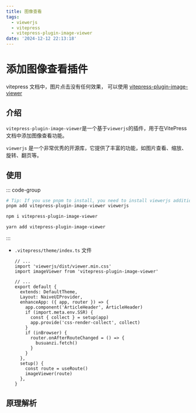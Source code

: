 ```yaml
---
title: 图像查看
tags:
  - viewerjs
  - vitepress
  - vitepress-plugin-image-viewer
date: '2024-12-12 22:13:18'
---
```


# 添加图像查看插件

vitepress 文档中，图片点击没有任何效果，
可以使用 [vitepress-plugin-image-viewer](https://github.com/T-miracle/vitepress-plugin-image-viewer)

## 介绍

`vitepress-plugin-image-viewer`是一个基于`viewerjs`的插件，用于在VitePress文档中添加图像查看功能。

`viewerjs` 是一个非常优秀的开源库，它提供了丰富的功能，如图片查看、缩放、旋转、翻页等。

## 使用


::: code-group

```sh [pnpm]
# Tip: If you use pnpm to install, you need to install viewerjs additionally.
pnpm add vitepress-plugin-image-viewer viewerjs
```

```sh [npm]
npm i vitepress-plugin-image-viewer
```

```sh [yarn]
yarn add vitepress-plugin-image-viewer
```

:::

- `.vitepress/theme/index.ts` 文件

  ```ts{2-3,12,22-23}
  // ...
  import 'viewerjs/dist/viewer.min.css'
  import imageViewer from 'vitepress-plugin-image-viewer'

  // ...
  export default {
    extends: DefaultTheme,
    Layout: NaiveUIProvider,
    enhanceApp: ({ app, router }) => {
      app.component('ArticleHeader', ArticleHeader)
      if (import.meta.env.SSR) {
        const { collect } = setup(app)
        app.provide('css-render-collect', collect)
      }
      if (inBrowser) {
        router.onAfterRouteChanged = () => {
          busuanzi.fetch()
        }
      }
    },
    setup() {
      const route = useRoute()
      imageViewer(route)
    },
  }
  ```

## 原理解析
